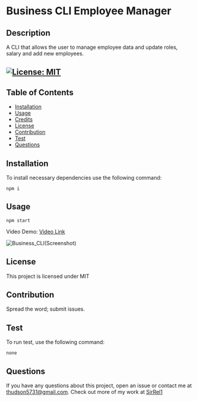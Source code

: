 # Business CLI Employee Manager
## Description
A CLI that allows the user to manage employee data and update roles, salary and add new employees.
## [![License: MIT](https://img.shields.io/badge/License-MIT-yellow.svg)](https://opensource.org/licenses/MIT)

## Table of Contents
- [Installation](#installation)
- [Usage](#usage)
- [Credits](#credits)
- [License](#license)
- [Contribution](#contribute)
- [Test](#test)
- [Questions](#questions)

## Installation

To install necessary dependencies use the following command:
```
npm i
```
## Usage 
```
npm start
```
Video Demo: [Video Link](https://drive.google.com/file/d/1rDomWsiLM9RauqdXJobBCwkXO8XCS9Rw/view?usp=sharing)

![Business_CLI(Screenshot)](https://user-images.githubusercontent.com/89208706/152019595-b2a697de-9a1d-425b-b36b-15495e6bd41a.png)

## License 
This project is licensed under MIT

## Contribution
Spread the word; submit issues.

## Test
To run test, use the following command:
```
none
```


## Questions
If you have any questions about this project, open an issue or contact me at [thudson5731@gmail.com](dajuanhudson33@gmail.com). 
Check out more of my work at [SirRel1](https://github.com/SirRel1)
